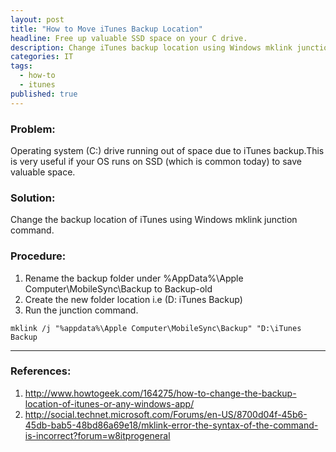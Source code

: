 ```yaml
---
layout: post
title: "How to Move iTunes Backup Location"
headline: Free up valuable SSD space on your C drive.
description: Change iTunes backup location using Windows mklink junction command.
categories: IT
tags: 
  - how-to
  - itunes
published: true
---
```


### Problem: 
Operating system (C:) drive running out of space due to iTunes backup.This is very useful if your OS runs on SSD (which is common today) to save valuable space.

### Solution: 
Change the backup location of iTunes using Windows mklink junction command.

### Procedure:
1. Rename the backup folder under %AppData%\Apple Computer\MobileSync\Backup to Backup-old
2. Create the new folder location i.e (D: iTunes Backup)
3. Run the junction command.

```
mklink /j "%appdata%\Apple Computer\MobileSync\Backup" "D:\iTunes Backup
```
----------

### References:

1. http://www.howtogeek.com/164275/how-to-change-the-backup-location-of-itunes-or-any-windows-app/
2. http://social.technet.microsoft.com/Forums/en-US/8700d04f-45b6-45db-bab5-48bd86a69e18/mklink-error-the-syntax-of-the-command-is-incorrect?forum=w8itprogeneral
